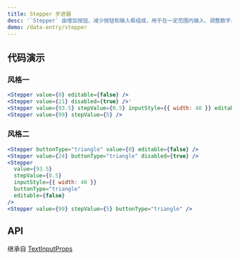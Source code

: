 ```yaml
---
title: Stepper 步进器
desc: '`Stepper` 由增加按钮、减少按钮和输入框组成，用于在一定范围内输入、调整数字。'
demo: /data-entry/stepper
---
```


## 代码演示

### 风格一

```jsx
<Stepper value={0} editable={false} />
<Stepper value={21} disabled={true} />'
<Stepper value={93.5} stepValue={0.5} inputStyle={{ width: 40 }} editable={false} />
<Stepper value={99} stepValue={5} />
```

### 风格二

```jsx
<Stepper buttonType="triangle" value={0} editable={false} />
<Stepper value={24} buttonType="triangle" disabled={true} />
<Stepper
  value={93.5}
  stepValue={0.5}
  inputStyle={{ width: 40 }}
  buttonType="triangle"
  editable={false}
/>
<Stepper value={99} stepValue={5} buttonType="triangle" />
```

## API

继承自 [TextInputProps](https://reactnative.dev/docs/textinput#props)

<API name="StepperProps" />
